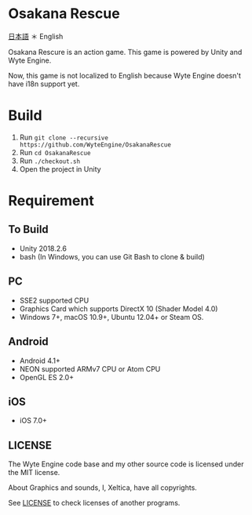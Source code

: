 # Osakana Rescue

[日本語](readme-ja.md) ＊ English

Osakana Rescure is an action game. 
This game is powered by Unity and Wyte Engine.

Now, this game is not localized to English because Wyte Engine doesn't have i18n support yet.

# Build
1. Run `git clone --recursive https://github.com/WyteEngine/OsakanaRescue`
2. Run `cd OsakanaRescue`
3. Run `./checkout.sh`
4. Open the project in Unity

# Requirement

## To Build
- Unity 2018.2.6
- bash (In Windows, you can use Git Bash to clone & build)

## PC

- SSE2 supported CPU
- Graphics Card which supports DirectX 10 (Shader Model 4.0)
- Windows 7+, macOS 10.9+, Ubuntu 12.04+ or Steam OS.

## Android
- Android 4.1+
- NEON supported ARMv7 CPU or Atom CPU
- OpenGL ES 2.0+

## iOS
- iOS 7.0+

## LICENSE

The Wyte Engine code base and my other source code is licensed under the MIT license.

About Graphics and sounds, I, Xeltica, have all copyrights.

See [LICENSE](LICENSE) to check licenses of another programs.

